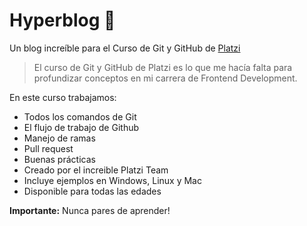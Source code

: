 # Hyperblog 💚
Un blog increíble para el Curso de Git y GitHub de [Platzi](http://https://platzi.com/cursos/git-github/)
> El curso de Git y GitHub de Platzi es lo que me hacía falta para profundizar conceptos en mi carrera de Frontend Development.

En este curso trabajamos:
* Todos los comandos de Git
* El flujo de trabajo de Github
* Manejo de ramas
* Pull request
* Buenas prácticas
* Creado por el increible Platzi Team
* Incluye ejemplos en Windows, Linux y Mac
* Disponible para todas las edades

**Importante:** Nunca pares de aprender!